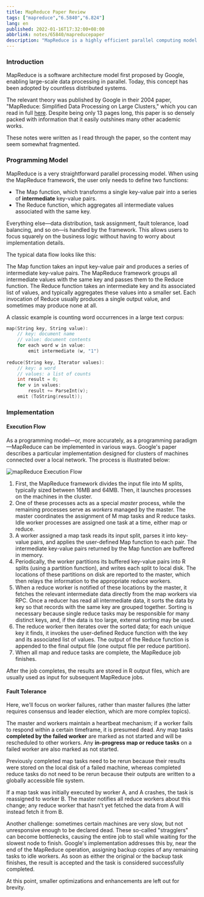 ```yaml
---
title: MapReduce Paper Review
tags: ["mapreduce","6.5840","6.824"]
lang: en
published: 2022-01-16T17:32:00+08:00
abbrlink: notes/65840/mapreducepaper
description: "MapReduce is a highly efficient parallel computing model designed to simplify processing of large-scale datasets. By defining two key functions—Map and Reduce—users can effortlessly break down complex tasks into simple operations. The framework architecture automatically manages data distribution and task scheduling, allowing developers to focus on algorithms rather than low-level details. Its widespread adoption in distributed systems demonstrates its remarkable flexibility and practicality."
---
```

### Introduction

MapReduce is a software architecture model first proposed by Google, enabling large-scale data processing in parallel. Today, this concept has been adopted by countless distributed systems.

The relevant theory was published by Google in their 2004 paper, "MapReduce: Simplified Data Processing on Large Clusters," which you can read in full [here](https://static.googleusercontent.com/media/research.google.com/zh-CN//archive/mapreduce-osdi04.pdf). Despite being only 13 pages long, this paper is so densely packed with information that it easily outshines many other academic works.

These notes were written as I read through the paper, so the content may seem somewhat fragmented.

### Programming Model

MapReduce is a very straightforward parallel processing model. When using the MapReduce framework, the user only needs to define two functions:

- The Map function, which transforms a single key-value pair into a series of **intermediate** key-value pairs.
- The Reduce function, which aggregates all intermediate values associated with the same key.

Everything else—data distribution, task assignment, fault tolerance, load balancing, and so on—is handled by the framework. This allows users to focus squarely on the business logic without having to worry about implementation details.

The typical data flow looks like this:

The Map function takes an input key-value pair and produces a series of intermediate key-value pairs. The MapReduce framework groups all intermediate values with the same key and passes them to the Reduce function. The Reduce function takes an intermediate key and its associated list of values, and typically aggregates these values into a smaller set. Each invocation of Reduce usually produces a single output value, and sometimes may produce none at all.

A classic example is counting word occurrences in a large text corpus:

```c
map(String key, String value):
    // key: document name
    // value: document contents
    for each word w in value:
        emit intermediate (w, "1")
 
reduce(String key, Iterator values):
    // key: a word
    // values: a list of counts
    int result = 0;
    for v in values:
        result += ParseInt(v);
    emit (ToString(result));
```

### Implementation

#### Execution Flow

As a programming model—or, more accurately, as a programming paradigm—MapReduce can be implemented in various ways. Google's paper describes a particular implementation designed for clusters of machines connected over a local network. The process is illustrated below:

![mapReduce Execution Flow](https://blog-img.shinya.click/2025/6f7e7839e6f09e0d8193d530920a6f7e.jpg)

1. First, the MapReduce framework divides the input file into M splits, typically sized between 16MB and 64MB. Then, it launches processes on the machines in the cluster.
2. One of these processes acts as a special *master* process, while the remaining processes serve as *workers* managed by the master. The master coordinates the assignment of M map tasks and R reduce tasks. Idle worker processes are assigned one task at a time, either map or reduce.
3. A worker assigned a map task reads its input split, parses it into key-value pairs, and applies the user-defined Map function to each pair. The intermediate key-value pairs returned by the Map function are buffered in memory.
4. Periodically, the worker partitions its buffered key-value pairs into R splits (using a partition function), and writes each split to local disk. The locations of these partitions on disk are reported to the master, which then relays the information to the appropriate reduce workers.
5. When a reduce worker is notified of these locations by the master, it fetches the relevant intermediate data directly from the map workers via RPC. Once a reducer has read all intermediate data, it sorts the data by key so that records with the same key are grouped together. Sorting is necessary because single reduce tasks may be responsible for many distinct keys, and, if the data is too large, external sorting may be used.
6. The reduce worker then iterates over the sorted data; for each unique key it finds, it invokes the user-defined Reduce function with the key and its associated list of values. The output of the Reduce function is appended to the final output file (one output file per reduce partition).
7. When all map and reduce tasks are complete, the MapReduce job finishes.

After the job completes, the results are stored in R output files, which are usually used as input for subsequent MapReduce jobs.

#### Fault Tolerance

Here, we'll focus on worker failures, rather than master failures (the latter requires consensus and leader election, which are more complex topics).

The master and workers maintain a heartbeat mechanism; if a worker fails to respond within a certain timeframe, it is presumed dead. Any map tasks **completed by the failed worker** are marked as not started and will be rescheduled to other workers. Any **in-progress map or reduce tasks** on a failed worker are also marked as not started.

Previously completed map tasks need to be rerun because their results were stored on the local disk of a failed machine, whereas completed reduce tasks do not need to be rerun because their outputs are written to a globally accessible file system.

If a map task was initially executed by worker A, and A crashes, the task is reassigned to worker B. The master notifies all reduce workers about this change; any reduce worker that hasn't yet fetched the data from A will instead fetch it from B.

Another challenge: sometimes certain machines are very slow, but not unresponsive enough to be declared dead. These so-called "stragglers" can become bottlenecks, causing the entire job to stall while waiting for the slowest node to finish. Google's implementation addresses this by, near the end of the MapReduce operation, assigning backup copies of any remaining tasks to idle workers. As soon as either the original or the backup task finishes, the result is accepted and the task is considered successfully completed.

At this point, smaller optimizations and enhancements are left out for brevity.